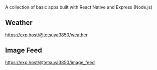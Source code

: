 A collection of basic apps built with React Native and Express (Node.js)

## Weather

https://exp.host/@tetsuya3850/weather

## Image Feed

https://exp.host/@tetsuya3850/image_feed
